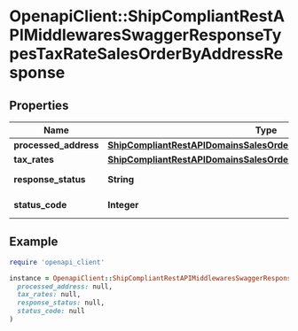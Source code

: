 # OpenapiClient::ShipCompliantRestAPIMiddlewaresSwaggerResponseTypesTaxRateSalesOrderByAddressResponse

## Properties

| Name | Type | Description | Notes |
| ---- | ---- | ----------- | ----- |
| **processed_address** | [**ShipCompliantRestAPIDomainsSalesOrderEntitiesTaxRateAddressOutput**](ShipCompliantRestAPIDomainsSalesOrderEntitiesTaxRateAddressOutput.md) |  | [optional] |
| **tax_rates** | [**ShipCompliantRestAPIDomainsSalesOrderEntitiesTaxRateOutput**](ShipCompliantRestAPIDomainsSalesOrderEntitiesTaxRateOutput.md) |  | [optional] |
| **response_status** | **String** |  | [optional][default to &#39;Success&#39;] |
| **status_code** | **Integer** |  | [optional][default to STATUS_CODE::N200] |

## Example

```ruby
require 'openapi_client'

instance = OpenapiClient::ShipCompliantRestAPIMiddlewaresSwaggerResponseTypesTaxRateSalesOrderByAddressResponse.new(
  processed_address: null,
  tax_rates: null,
  response_status: null,
  status_code: null
)
```


